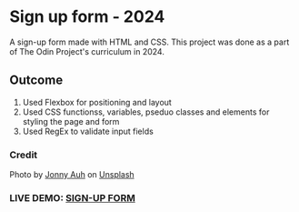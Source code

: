 <h1>Sign up form - 2024</h1>

<p>A sign-up form made with HTML and CSS. This project was done as a part of The Odin Project's curriculum in 2024.</p>

<h2>Outcome</h2>
<ol>
    <li>Used Flexbox for positioning and layout</li>
    <li>Used CSS functionss, variables, pseduo classes and elements for styling the page and form</li>
    <li>Used RegEx to validate input fields</li>
</ol>

<h3>Credit</h3>
<p>Photo by <a href="https://unsplash.com/@jonnyauh?utm_content=creditCopyText&utm_medium=referral&utm_source=unsplash">Jonny Auh</a> on <a href="https://unsplash.com/photos/aerial-view-photography-of-body-of-water-across-green-mountains-z99iWocuDt0?utm_content=creditCopyText&utm_medium=referral&utm_source=unsplash">Unsplash</a></p>

<h3>LIVE DEMO: <a href="https://projecthenri.github.io/signup-form-2024/">SIGN-UP FORM</a></h3>